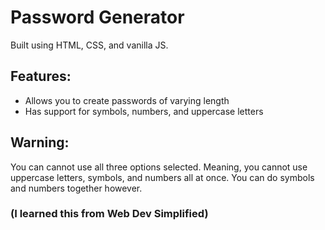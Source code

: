 # Password Generator

Built using HTML, CSS, and vanilla JS.

## Features:
  <ul>
    <li>Allows you to create passwords of varying length</li>
    <li>Has support for symbols, numbers, and uppercase letters</li>
  </ul>


## Warning:
  You can cannot use all three options selected. Meaning, you cannot use uppercase letters, symbols, and numbers all at once. You can do symbols and numbers together however.
### (I learned this from Web Dev Simplified)
